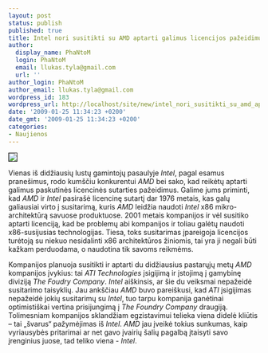 ```yaml
---
layout: post
status: publish
published: true
title: Intel nori susitikti su AMD aptarti galimus licencijos pažeidimus
author:
  display_name: PhaNtoM
  login: PhaNtoM
  email: llukas.tyla@gmail.com
  url: ''
author_login: PhaNtoM
author_email: llukas.tyla@gmail.com
wordpress_id: 183
wordpress_url: http://localhost/site/new/intel_nori_susitikti_su_amd_aptarti_galimus_licencijos_pazeidimus/
date: '2009-01-25 11:34:23 +0200'
date_gmt: '2009-01-25 11:34:23 +0200'
categories:
- Naujienos
---
```

<div class="imgright"><img src="http://tbn2.google.com/images?q=tbn:yaxSrvUj-AyXLM:http://www.aurorawdc.com/ci/amd_vs_intel_2.jpg" border="1" /></div>
<p>Vienas iš didžiausių lustų gamintojų pasaulyje <i>Intel</i>, pagal esamus pranešimus, rodo kumščiu konkurentui <i>AMD</i> bei sako, kad reikėtų aptarti galimus paskutinės licencinės sutarties pažeidimus. Galime jums priminti, kad <i>AMD</i> ir <i>Intel</i> pasirašė licencinę sutartį dar 1976 metais, kas galų galiausiai virto į susitarimą, kuris <i>AMD</i> leidžia naudoti <i>Intel</i> x86 mikro-architektūrą savuose produktuose. 2001 metais kompanijos ir vėl susitiko aptarti licenciją, kad be problemų abi kompanijos ir toliau galėtų naudoti x86-susijusias technologijas. Tiesa, toks susitarimas įpareigoja licencijos turėtoją su niekuo nesidalinti x86 architektūros žiniomis, tai yra ji negali būti kažkam perduodama, o naudotina tik savoms reikmėms.</p>
<p>Kompanijos planuoja susitikti ir aptarti du didžiausius pastarųjų metų <i>AMD</i> kompanijos įvykius: tai <i>ATI Technologies</i> įsigijimą ir įstojimą į gamybinę diviziją <i>The Foudry Company</i>. <i>Intel</i> aiškinsis, ar šie du veiksmai nepažeidė susitarimo taisyklių. Jau ankščiau <i>AMD</i> buvo pareiškusi, kad <i>ATI</i> įsigijimas nepažeidė jokių susitarimų su <i>Intel</i>, tuo tarpu kompanija ganėtinai optimistiškai vertina prisijungimą į <i>The Foundry Company</i> draugiją. Tolimesniam kompanijos sklandžiam egzistavimui telieka viena didelė kliūtis – tai „švarus“ pažymėjimas iš <i>Intel</i>. <i>AMD</i> jau įveikė tokius sunkumas, kaip vyriausybės pritarimai ar net gavo įvairių šalių pagalbą įtaisyti savo įrenginius juose, tad teliko viena - <i>Intel</i>.</p>
